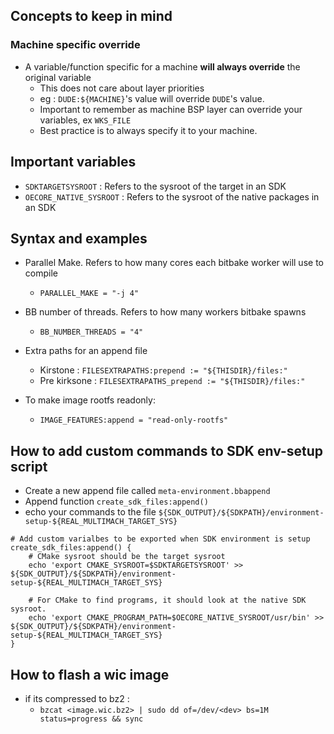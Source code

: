 ## Concepts to keep in mind
### Machine specific override
- A variable/function specific for a machine **will always override** the original variable
    - This does not care about layer priorities
    - eg : `DUDE:${MACHINE}`'s value will override `DUDE`'s value.
    - Important to remember as machine BSP layer can override your variables, ex `WKS_FILE`
    - Best practice is to always specify it to your machine.

## Important variables
- `SDKTARGETSYSROOT` : Refers to the sysroot of the target in an SDK
- `OECORE_NATIVE_SYSROOT` : Refers to the sysroot of the native packages in an SDK

## Syntax and examples
- Parallel Make. Refers to how many cores each bitbake worker will use to compile
    - `PARALLEL_MAKE = "-j 4"`

- BB number of threads. Refers to how many workers bitbake spawns
    - `BB_NUMBER_THREADS = "4"`

- Extra paths for an append file
    - Kirstone : `FILESEXTRAPATHS:prepend := "${THISDIR}/files:"`
    - Pre kirksone : `FILESEXTRAPATHS_prepend := "${THISDIR}/files:"`

- To make image rootfs readonly:
    - `IMAGE_FEATURES:append = "read-only-rootfs"`


## How to add custom commands to SDK env-setup script
- Create a new append file called `meta-environment.bbappend`
- Append function `create_sdk_files:append()`
- echo your commands to the file `${SDK_OUTPUT}/${SDKPATH}/environment-setup-${REAL_MULTIMACH_TARGET_SYS}`

```
# Add custom varialbes to be exported when SDK environment is setup
create_sdk_files:append() {
    # CMake sysroot should be the target sysroot
    echo 'export CMAKE_SYSROOT=$SDKTARGETSYSROOT' >> ${SDK_OUTPUT}/${SDKPATH}/environment-setup-${REAL_MULTIMACH_TARGET_SYS}

    # For CMake to find programs, it should look at the native SDK sysroot.
    echo 'export CMAKE_PROGRAM_PATH=$OECORE_NATIVE_SYSROOT/usr/bin' >> ${SDK_OUTPUT}/${SDKPATH}/environment-setup-${REAL_MULTIMACH_TARGET_SYS}
}
```

## How to flash a wic image
- if its compressed to bz2 : 
    - `bzcat <image.wic.bz2> | sudo dd of=/dev/<dev> bs=1M status=progress && sync`
